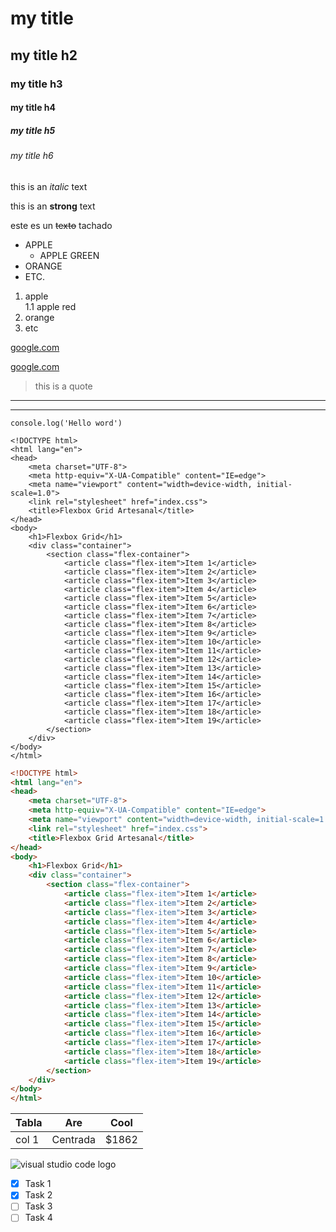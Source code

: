 <!--HEADINGS-->

# my title
## my title h2
### my title h3
#### my title h4
##### my title h5
###### my title h6

<!-- italic-->
this is an *italic* text
<!-- strong-->
this is an **strong** text
<!-- strikethrough-->
este es un ~~texto~~ tachado

<!-- UL -->
* APPLE
    * APPLE GREEN
* ORANGE
* ETC.

1. apple     
    1.1 apple red
2. orange
3. etc


[google.com](https://www.google.com)

[google.com](https://www.google.com "custom title")

> this is a quote

---
___

`console.log('Hello word')`

```
<!DOCTYPE html>
<html lang="en">
<head>
    <meta charset="UTF-8">
    <meta http-equiv="X-UA-Compatible" content="IE=edge">
    <meta name="viewport" content="width=device-width, initial-scale=1.0">
    <link rel="stylesheet" href="index.css">
    <title>Flexbox Grid Artesanal</title>
</head>
<body>
    <h1>Flexbox Grid</h1>
    <div class="container">
        <section class="flex-container">
            <article class="flex-item">Item 1</article>
            <article class="flex-item">Item 2</article>
            <article class="flex-item">Item 3</article>
            <article class="flex-item">Item 4</article>
            <article class="flex-item">Item 5</article>
            <article class="flex-item">Item 6</article>
            <article class="flex-item">Item 7</article>
            <article class="flex-item">Item 8</article>
            <article class="flex-item">Item 9</article>
            <article class="flex-item">Item 10</article>
            <article class="flex-item">Item 11</article>
            <article class="flex-item">Item 12</article>
            <article class="flex-item">Item 13</article>
            <article class="flex-item">Item 14</article>
            <article class="flex-item">Item 15</article>
            <article class="flex-item">Item 16</article>
            <article class="flex-item">Item 17</article>
            <article class="flex-item">Item 18</article>
            <article class="flex-item">Item 19</article>
        </section>
    </div>
</body>
</html>

```
```HTML
<!DOCTYPE html>
<html lang="en">
<head>
    <meta charset="UTF-8">
    <meta http-equiv="X-UA-Compatible" content="IE=edge">
    <meta name="viewport" content="width=device-width, initial-scale=1.0">
    <link rel="stylesheet" href="index.css">
    <title>Flexbox Grid Artesanal</title>
</head>
<body>
    <h1>Flexbox Grid</h1>
    <div class="container">
        <section class="flex-container">
            <article class="flex-item">Item 1</article>
            <article class="flex-item">Item 2</article>
            <article class="flex-item">Item 3</article>
            <article class="flex-item">Item 4</article>
            <article class="flex-item">Item 5</article>
            <article class="flex-item">Item 6</article>
            <article class="flex-item">Item 7</article>
            <article class="flex-item">Item 8</article>
            <article class="flex-item">Item 9</article>
            <article class="flex-item">Item 10</article>
            <article class="flex-item">Item 11</article>
            <article class="flex-item">Item 12</article>
            <article class="flex-item">Item 13</article>
            <article class="flex-item">Item 14</article>
            <article class="flex-item">Item 15</article>
            <article class="flex-item">Item 16</article>
            <article class="flex-item">Item 17</article>
            <article class="flex-item">Item 18</article>
            <article class="flex-item">Item 19</article>
        </section>
    </div>
</body>
</html>
```

|   Tabla   |   Are     |   Cool    |
|-----------|-----------|-----------|
|   col 1   |  Centrada |   $1862   |


![visual studio code logo](https://upload.wikimedia.org/wikipedia/commons/9/9a/Visual_Studio_Code_1.35_icon.svg "vscode logo")


<!--GITHUB MARKDOWN-->

*[X] Task 1
*[X] Task 2
*[ ] Task 3
*[ ] Task 4
